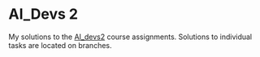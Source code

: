 # AI_Devs 2

My solutions to the [AI_devs2](https://www.aidevs.pl/) course assignments. Solutions to individual tasks are located on branches.
